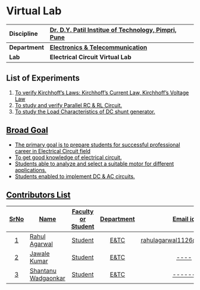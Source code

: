 # Virtual Lab


<b> Discipline | <b>   [Dr. D.Y. Patil Institue of Technology, Pimpri, Pune](https://engg.dypvp.edu.in/)
:--|:--|
<b>Department | <b> [Electronics & Telecommunication](https://engg.dypvp.edu.in/electronics-telecommunication.aspx)
<b> Lab | <b> Electrical Circuit Virtual Lab

## List of Experiments
1. <a href="exp1" style="color:black">To verify Kirchhoff’s Laws: Kirchhoff’s Current Law, Kirchhoff’s Voltage Law</a>
2. <a href="exp2" style="color:black">To study and verify Parallel RC & RL Circuit.</a>
3. <a href="exp3" style="color:black">To study the Load Characteristics of DC shunt generator.

## Broad Goal
* The primary goal is to prepare students for successful professional career in Electrical Circuit field
* To get good knowledge of electrical circuit.
* Students able to analyze and select a suitable motor for different applications.
* Students enabled to implement DC & AC circuits.

## Contributors List

SrNo | Name | Faculty or Student | Department| Email id | Github Profile
:---:|----------------------|:---:|:---:|:---:|:---:|
1 | Rahul Agarwal | Student | E&TC |rahulagarwal1126@gmail.com|https://github.com/RahulAgrwal
2 | Jawale Kumar | Student | E&TC  |----|https://github.com/JKumar-J
3 | Shantanu Wadgaonkar | Student | E&TC  |------|https://github.com/wadgaonkars
<br>
